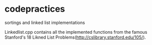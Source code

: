 codepractices
=============

sortings and linked list implementations

Linkedlist.cpp contains all the implemented functions from the famous Stanford's 18 Likned List Problems(http://cslibrary.stanford.edu/105/).
